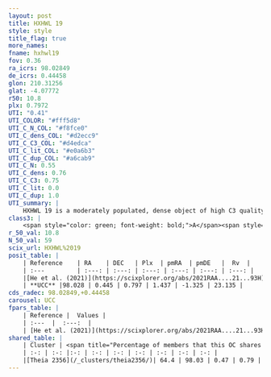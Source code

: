 ```yaml
---
layout: post
title: HXHWL 19
style: style
title_flag: true
more_names: 
fname: hxhwl19
fov: 0.36
ra_icrs: 98.02849
de_icrs: 0.44458
glon: 210.31256
glat: -4.07772
r50: 10.8
plx: 0.7972
UTI: "0.41"
UTI_COLOR: "#fff5d8"
UTI_C_N_COL: "#f8fce0"
UTI_C_dens_COL: "#d2ecc9"
UTI_C_C3_COL: "#d4edca"
UTI_C_lit_COL: "#e0a6b3"
UTI_C_dup_COL: "#a6cab9"
UTI_C_N: 0.55
UTI_C_dens: 0.76
UTI_C_C3: 0.75
UTI_C_lit: 0.0
UTI_C_dup: 1.0
UTI_summary: |
    HXHWL 19 is a moderately populated, dense object of high C3 quality. It is rarely studied in the literature. This object shares a significant percentage of members with a later reported entry.
class3: |
    <span style="color: green; font-weight: bold;">A</span><span style="color: #FFC300; font-weight: bold;">B</span>
r_50_val: 10.8
N_50_val: 59
scix_url: HXHWL%2019
posit_table: |
    | Reference    | RA    | DEC   | Plx  | pmRA  | pmDE   |  Rv  |
    | :---         | :---: | :---: | :---: | :---: | :---: | :---: |
    |[He et al. (2021)](https://scixplorer.org/abs/2021RAA....21...93H) | 98.047 | 0.438 | 0.76 | 1.44 | -1.31 | -- |
    | **UCC** |98.028 | 0.445 | 0.797 | 1.437 | -1.325 | 23.135 | 
cds_radec: 98.02849,+0.44458
carousel: UCC
fpars_table: |
    | Reference |  Values |
    | :---  |  :---:  |
    | [He et al. (2021)](https://scixplorer.org/abs/2021RAA....21...93H) | `AG=1.5, m-M=10.6, logAge=8.6, Z=0.017` |
shared_table: |
    | Cluster | <span title="Percentage of members that this OC shares with the ones listed">%</span>   | RA   | DEC   | Plx   | pmRA  | pmDE  | Rv | UTI |
    | :-: | :-: |:-: | :-: | :-: | :-: | :-: | :-: | :-: |
    |[Theia 2356](/_clusters/theia2356/)| 64.4 | 98.03 | 0.47 | 0.79 | 1.44 | -1.35 | 23.14 |0.0 |
---
```

